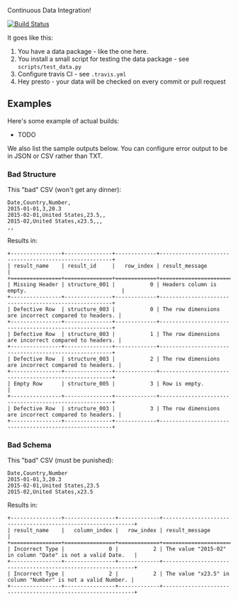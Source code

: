 Continuous Data Integration!

[![Build Status](https://img.shields.io/travis/frictionlessdata/example-continuous-data-integration.svg?branch=master&label=datapackage%20validation)](https://travis-ci.org/frictionlessdata/example-continuous-data-integration)

It goes like this:

1. You have a data package - like the one here.
2. You install a small script for testing the data package - see `scripts/test_data.py`
3. Configure travis CI - see `.travis.yml`
4. Hey presto - your data will be checked on every commit or pull request


## Examples

Here's some example of actual builds:

* TODO

We also list the sample outputs below. You can configure error output to be in JSON
or CSV rather than TXT.

### Bad Structure

This "bad" CSV (won't get any dinner):

```
Date,Country,Number,
2015-01-01,3,20.3
2015-02-01,United States,23.5,,
2015-02,United States,x23.5,,,
,,
```

Results in:

```
+----------------+---------------+-------------+-------------------------------------------------------+
| result_name    | result_id     |   row_index | result_message                                        |
+================+===============+=============+=======================================================+
| Missing Header | structure_001 |           0 | Headers column is empty.                              |
+----------------+---------------+-------------+-------------------------------------------------------+
| Defective Row  | structure_003 |           0 | The row dimensions are incorrect compared to headers. |
+----------------+---------------+-------------+-------------------------------------------------------+
| Defective Row  | structure_003 |           1 | The row dimensions are incorrect compared to headers. |
+----------------+---------------+-------------+-------------------------------------------------------+
| Defective Row  | structure_003 |           2 | The row dimensions are incorrect compared to headers. |
+----------------+---------------+-------------+-------------------------------------------------------+
| Empty Row      | structure_005 |           3 | Row is empty.                                         |
+----------------+---------------+-------------+-------------------------------------------------------+
| Defective Row  | structure_003 |           3 | The row dimensions are incorrect compared to headers. |
+----------------+---------------+-------------+-------------------------------------------------------+
```

### Bad Schema

This "bad" CSV (must be punished):

```
Date,Country,Number
2015-01-01,3,20.3
2015-02-01,United States,23.5
2015-02,United States,x23.5
```

Results in:

```
+----------------+----------------+-------------+-------------------------------------------------------------+
| result_name    |   column_index |   row_index | result_message                                              |
+================+================+=============+=============================================================+
| Incorrect Type |              0 |           2 | The value "2015-02" in column "Date" is not a valid Date.   |
+----------------+----------------+-------------+-------------------------------------------------------------+
| Incorrect Type |              2 |           2 | The value "x23.5" in column "Number" is not a valid Number. |
+----------------+----------------+-------------+-------------------------------------------------------------+
```
